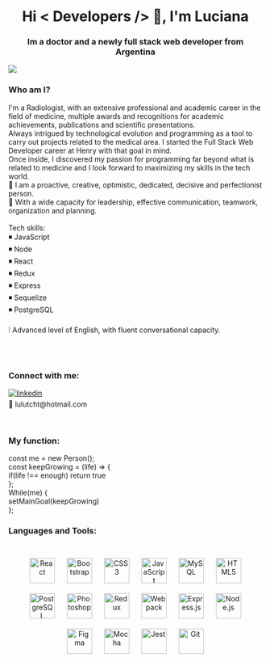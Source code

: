 <h1 align="center">Hi < Developers /> 👋, I'm Luciana</h1>
<h3 align="center">Im a doctor and a newly full stack web developer from Argentina</h3>

<img src="https://media.licdn.com/dms/image/D4D16AQHzueOZGnj5HA/profile-displaybackgroundimage-shrink_350_1400/0/1692479905845?e=1698278400&v=beta&t=eDMjSWMWvwCedxeEUHWsyYB9YMPJP1quBbKwrLQUOPA">

<h3 align="left">Who am I?</h3>
<p align="left">
I'm a Radiologist, with an extensive professional and academic career in the field of medicine, multiple awards and recognitions for academic achievements, publications and scientific presentations.<br/>
Always intrigued by technological evolution and programming as a tool to carry out projects related to the medical area. I started the Full Stack Web Developer career at Henry with that goal in mind.<br/>
Once inside, I discovered my passion for programming far beyond what is related to medicine and I look forward to maximizing my skills in the tech world.<br/>
💛 I am a proactive, creative, optimistic, dedicated, decisive and perfectionist person.<br/>
💛 With a wide capacity for leadership, effective communication, teamwork, organization and planning.<br/>
<br/>
Tech skills:<br/>
◾ JavaScript<br/>
◾ Node<br/>
◾ React<br/>
◾ Redux<br/>
◾ Express<br/>
◾ Sequelize<br/>
◾ PostgreSQL<br/>
<br/>
❕ Advanced level of English, with fluent conversational capacity.
</p><br/>
<br/>
<h3 align="left">Connect with me:</h3>
<p align="left">
<a href="https://www.linkedin.com/in/luciana-sanchez-a17a75150/" target="_blank">
<img src=https://img.shields.io/badge/linkedin-%231E77B5.svg?&style=for-the-badge&logo=linkedin&logoColor=white alt=linkedin style="margin-bottom: 5px;" />
</a><br/>
📧 lulutcht@hotmail.com<br/>
</p><br/>

<h3 align="left">My function:</h3>
<p align="left">
const me = new Person();<br/>
const keepGrowing = (life) => {<br/>
  if(life !== enough) return true<br/>
  }; <br/>
While(me) { <br/>
  setMainGoal(keepGrowing) <br/>
  };<br/>
<p/>

<h3 align="left">Languages and Tools:</h3><br/>
<div align="center"> 
<a href="https://reactjs.org/" target="_blank"><img style="margin: 10px" src="https://profilinator.rishav.dev/skills-assets/react-original-wordmark.svg" alt="React" height="50" /></a>  
<a href="https://getbootstrap.com/docs/3.4/javascript/" target="_blank"><img style="margin: 10px" src="https://profilinator.rishav.dev/skills-assets/bootstrap-plain.svg" alt="Bootstrap" height="50" /></a>  
<a href="https://www.w3schools.com/css/" target="_blank"><img style="margin: 10px" src="https://profilinator.rishav.dev/skills-assets/css3-original-wordmark.svg" alt="CSS3" height="50" /></a>  
<a href="https://www.javascript.com/" target="_blank"><img style="margin: 10px" src="https://profilinator.rishav.dev/skills-assets/javascript-original.svg" alt="JavaScript" height="50" /></a>  
<a href="https://www.mysql.com/" target="_blank"><img style="margin: 10px" src="https://profilinator.rishav.dev/skills-assets/mysql-original-wordmark.svg" alt="MySQL" height="50" /></a>  
<a href="https://en.wikipedia.org/wiki/HTML5" target="_blank"><img style="margin: 10px" src="https://profilinator.rishav.dev/skills-assets/html5-original-wordmark.svg" alt="HTML5" height="50" /></a>  
<a href="https://www.postgresql.org/" target="_blank"><img style="margin: 10px" src="https://profilinator.rishav.dev/skills-assets/postgresql-original-wordmark.svg" alt="PostgreSQL" height="50" /></a>  
<a href="https://www.adobe.com/in/products/photoshop.html" target="_blank"><img style="margin: 10px" src="https://profilinator.rishav.dev/skills-assets/photoshop-plain.svg" alt="Photoshop" height="50" /></a>  
<a href="https://redux.js.org/" target="_blank"><img style="margin: 10px" src="https://profilinator.rishav.dev/skills-assets/redux-original.svg" alt="Redux" height="50" /></a>  
<a href="https://webpack.js.org/" target="_blank"><img style="margin: 10px" src="https://profilinator.rishav.dev/skills-assets/webpack-original.svg" alt="Webpack" height="50" /></a>  
<a href="https://expressjs.com/" target="_blank"><img style="margin: 10px" src="https://profilinator.rishav.dev/skills-assets/express-original-wordmark.svg" alt="Express.js" height="50" /></a>  
<a href="https://nodejs.org/" target="_blank"><img style="margin: 10px" src="https://profilinator.rishav.dev/skills-assets/nodejs-original-wordmark.svg" alt="Node.js" height="50" /></a>  
<a href="https://www.figma.com/" target="_blank"><img style="margin: 10px" src="https://profilinator.rishav.dev/skills-assets/figma-icon.svg" alt="Figma" height="50" /></a>  
<a href="https://mochajs.org/" target="_blank"><img style="margin: 10px" src="https://profilinator.rishav.dev/skills-assets/mocha.png" alt="Mocha" height="50" /></a>  
<a href="https://www.jestjs.io/" target="_blank"><img style="margin: 10px" src="https://profilinator.rishav.dev/skills-assets/jest.svg" alt="Jest" height="50" /></a>  
<a href="https://github.com/" target="_blank"><img style="margin: 10px" src="https://profilinator.rishav.dev/skills-assets/git-scm-icon.svg" alt="Git" height="50" /></a>  
</div>

